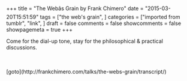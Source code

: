 +++
title = "The Webâs Grain by Frank Chimero"
date = "2015-03-20T15:51:59"
tags = ["the web's grain", ]
categories = ["imported from tumblr", "link", ]
draft = false
comments = false
showcomments = false
showpagemeta = true
+++

<p>Come for the dial-up tone, stay for the philosophical &amp; practical discussions.</p><br /><br />[goto](http://frankchimero.com/talks/the-webs-grain/transcript/)